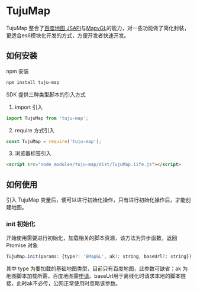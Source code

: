 # TujuMap

TujuMap 整合了[百度地图 JSAPI](https://lbsyun.baidu.com/index.php?title=jspopularGL)与[MapvGL](https://mapv.baidu.com/gl/docs/index.html)的能力，对一些功能做了简化封装，更适合es6模块化开发的方式，方便开发者快速开发。
## 如何安装

npm 安装

```bash
npm install tuju-map
```

SDK 提供三种类型脚本的引入方式

1. import 引入

```js
import TujuMap from 'tuju-map';
```

2. require 方式引入

```js
const TujuMap = require('tuju-map');
```

3. 浏览器标签引入

```html
<script src="node_modules/tuju-map/dist/TujuMap.iife.js"></script>
```

## 如何使用

引入 TujuMap 变量后，便可以进行初始化操作，只有进行初始化操作后，才能创建地图。

### init 初始化

开始使用需要进行初始化，加载相关的脚本资源，该方法为异步函数，返回 Promise 对象

```js
TujuMap.init(params: {type?: 'BMapGL', ak?: string, baseUrl?: string})
```

其中 type 为要加载的基础地图类型，目前只有百度地图，此参数可缺省；ak 为地图脚本加载所需，百度地图需[申请](https://lbsyun.baidu.com/faq/search?id=299&title=677)。baseUrl用于离线化时请求本地的脚本链接，此时ak不必传，公网正常使用时忽略该参数。
